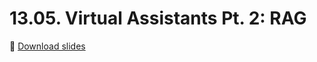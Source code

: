 # 13.05. Virtual Assistants Pt. 2: RAG

📍 [Download slides](https://raw.githubusercontent.com/maxschmaltz/Course-LLM-based-Assistants/main/llm-based-assistants/slides/1305.pdf)

<object data="https://raw.githubusercontent.com/maxschmaltz/Course-LLM-based-Assistants/main/llm-based-assistants/slides/1305.pdf" width="1000" height="1000" type="application/pdf"></object>